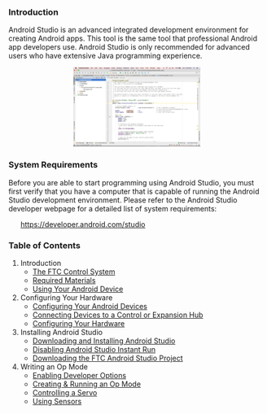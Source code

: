 ### Introduction
Android Studio is an advanced integrated development environment for creating Android apps. This tool is the same tool that professional Android app developers use. Android Studio is only recommended for advanced users who have extensive Java programming experience.

<p align="center"><img src="https://github.com/FIRST-Tech-Challenge/WikiSupport/blob/master/ftc_app/images/androidStudioScreen.jpg" width="250"><p>

### System Requirements
Before you are able to start programming using Android Studio, you must first verify that you have a computer that is capable of running the Android Studio development environment.  Please refer to the Android Studio developer webpage for a detailed list of system requirements:

&nbsp;&nbsp;&nbsp;&nbsp;&nbsp;&nbsp;https://developer.android.com/studio

### Table of Contents
1. Introduction
    * [The FTC Control System](https://github.com/ftctechnh/ftc_app/wiki/The-FTC-Control-System)
    * [Required Materials](https://github.com/ftctechnh/ftc_app/wiki/Required-Materials)
    * [Using Your Android Device](https://github.com/ftctechnh/ftc_app/wiki/Using-Your-Android-Device)
2. Configuring Your Hardware
    * [Configuring Your Android Devices](https://github.com/ftctechnh/ftc_app/wiki/Configuring-Your-Android-Devices)
    * [Connecting Devices to a Control or Expansion Hub](https://github.com/ftctechnh/ftc_app/wiki/Connecting-Devices-to-a-Control-or-Expansion-Hub)
    * [Configuring Your Hardware](https://github.com/ftctechnh/ftc_app/wiki/Configuring-Your-Hardware)
3. Installing Android Studio
    * [Downloading and Installing Android Studio](https://github.com/ftctechnh/ftc_app/wiki/Installing-Android-Studio)
    * [Disabling Android Studio Instant Run](https://github.com/ftctechnh/ftc_app/wiki/Disabling-Android-Studio-Instant-Run)
    * [Downloading the FTC Android Studio Project](https://github.com/ftctechnh/ftc_app/wiki/Downloading-the-Android-Studio-Project-Folder)
4. Writing an Op Mode
    * [Enabling Developer Options](https://github.com/ftctechnh/ftc_app/wiki/Enabling-Developer-Options)
    * [Creating & Running an Op Mode](https://github.com/ftctechnh/ftc_app/wiki/Creating-and-Running-an-Op-Mode-(Android-Studio))
    * [Controlling a Servo](https://github.com/ftctechnh/ftc_app/wiki/Controlling-a-Servo-(Android-Studio))
    * [Using Sensors](https://github.com/ftctechnh/ftc_app/wiki/Using-Sensors-(Android-Studio))
